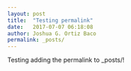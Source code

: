 ```yaml
---
layout: post
title:  "Testing permalink"
date:   2017-07-07 06:18:08
author: Joshua G. Ortiz Baco
permalink: _posts/
---
```



Testing adding the permalink to _posts/!
